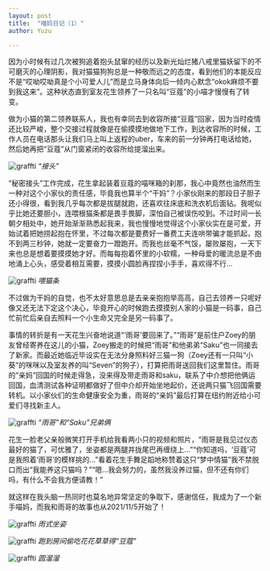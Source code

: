 ```yaml
---
layout: post
title:  "喵妈日记（1）"
author: Yuzu

---
```

因为小时候有过几次被狗追着抱头鼠窜的经历以及新光灿烂猪八戒里猫妖留下的不可磨灭的心理阴影，我对猫猫狗狗总是一种敬而远之的态度，看到他们的本能反应不是“哎呦哎呦真是个小可爱人儿”而是立马身体向后一倾内心默念“okok麻烦不要到我这来”。这种状态直到室友花生领养了一只名叫“豆蔻”的小喵才慢慢有了转变。

做为小猫的第二领养联系人，我也有幸同去到收容所接“豆蔻”回家，因为当时疫情还比较严峻，整个交接过程就像是在偷摸摸地做地下工作，到达收容所的时候，工作人员在电话那头让我们马上叫上返程的uber，车来的前一分钟再打电话给她，然后她再把“豆蔻”从门窗紧闭的收容所给提溜出来。

![graffti](/assets/images/“接头”.jpg)
*“接头”*

“秘密接头”工作完成，花生拿起装着豆蔻的喵咪箱的刹那，我心中竟然也油然而生一种对这个小家伙的责任感，毕竟我也算半个“干妈”？小家伙刚来的那段日子胆子还小得很，看到我几乎每次都是拔腿就跑，还喜欢往床底和洗衣机后面钻。我呢似乎比她还要胆小，连喂根猫条都是畏手畏脚，深怕自己被误伤咬到。不过时间一长朝夕相处中，她开始渐渐熟悉起我来，我也慢慢地觉得这个小家伙实在是可爱，开始试着把她捞起抱在怀里，不过每次都是要费好一番费工夫连哄带骗才能抓起，抱不到两三秒钟，她就一定要奋力一蹬跑开。而我也丝毫不气馁，屡败屡抱，一天下来也总是想着要摸摸她才好。而每每抱着怀里的小软糯，一种母爱的暖流总是不由地涌上心头，感受着相互需要，摸摸小圆脸再捏捏小手手，喜欢得不行…

![graffti](/assets/images/喂猫条.jpg)
*喂猫条*

不过做为干妈的自觉，也不太好意思总是去亲亲抱抱举高高，自己去领养一只呢好像又还无法下定这个决心，毕竟开心的时候跑去摸摸别人家的小猫是一码事，自己忙前忙后亲自去照料一个小生命又完全是另一码事了。

事情的转折是有一天花生兴奋地说道“‘雨哥’要回来了。”“雨哥”是前住户Zoey的朋友曾经寄养在这儿的小猫，Zoey搬走的时候把“雨哥”和他弟弟“Saku”也一同接去了新家。而最近她临近毕设实在无法分身照料好三猫一狗（Zoey还有一只叫“小葵”的咪咪以及室友养的叫“Seven”的狗子），打算把雨哥送回我们这里暂住。雨哥的“亲妈”回国的时候走得急，没来得及带走雨哥和saku，联系了中介想把他俩运回国，血清测试各种证明都做好了但中介却开始坐地起价，还说两只猫飞回国需要转机。以小家伙们的生命健康安全为重，雨哥的“亲妈”最后打算在纽约附近给小可爱们寻找新主人。

![graffti](/assets/images/“雨哥”和“Saku”兄弟俩.jpg)
*“雨哥”和“Saku”兄弟俩*

花生一脸老父亲般微笑打开手机给我看两小只的视频和照片，“雨哥是我见过仪态最好的猫了，可优雅了，坐姿都是两腿并拢尾巴再缠绕上…”“你知道吗，‘豆蔻’可是我照着‘雨哥’的模样挑的…”看着花生手舞足蹈地称赞着这只“梦中情猫”我不禁脱口而出“我能养这只猫吗？”“嗯…我会努力的，虽然我没养过猫，但不还有你们吗，有什么不会我方便请教！”

就这样在我头脑一热同时也莫名地异常坚定的争取下，感谢信任，我成为了一个新手喵妈，而我和雨哥的故事也从2021/11/5开始了！

![graffti](/assets/images/雨式坐姿.jpg)
*雨式坐姿*

![graffti](/assets/images/跑到房间偷吃花花草草得“豆蔻”.jpg)
*跑到房间偷吃花花草草得“豆蔻”*

![graffti](/assets/images/圆溜溜.jpg)
*圆溜溜*
